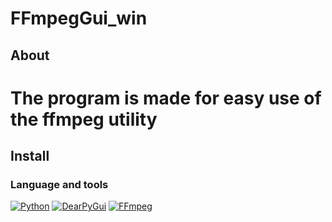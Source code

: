 # FFmpegGui_win

## About

# The program is made for easy use of the ffmpeg utility

## Install

### Language and tools
[![Python](https://img.shields.io/badge/-Python-090909?style=flat&logo=python&logColor=306998)](https://www.python.org/)
[![DearPyGui](https://img.shields.io/badge/-DearPyGui-090909?style=flat&logo=dearpygui&logColor=306998)](https://pypi.org/project/dearpygui/)
[![FFmpeg](https://img.shields.io/badge/-FFmpeg-090909?style=flat&logo=ffmpeg&logColor=20d426)](https://ffmpeg.org/)